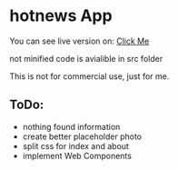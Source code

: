 # hotnews App
You can see live version on:
[Click Me](https://piotrniezgoda.github.io/hotnews/)

not minified code is avialible in src folder

This is not for commercial use, just for me.

## ToDo:
* nothing found information
* create better placeholder photo
* split css for index and about
* implement Web Components

